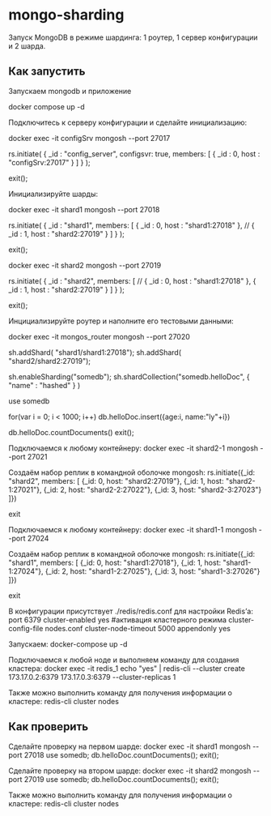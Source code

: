 # mongo-sharding

Запуск MongoDB в режиме шардинга: 1 роутер, 1 сервер конфигурации и 2 шарда.

## Как запустить

Запускаем mongodb и приложение

docker compose up -d

Подключитесь к серверу конфигурации и сделайте инициализацию:

docker exec -it configSrv mongosh --port 27017

rs.initiate(
  {
    _id : "config_server",
       configsvr: true,
    members: [
      { _id : 0, host : "configSrv:27017" }
    ]
  }
);

exit(); 

Инициализируйте шарды:

docker exec -it shard1 mongosh --port 27018

rs.initiate(
    {
      _id : "shard1",
      members: [
        { _id : 0, host : "shard1:27018" },
       // { _id : 1, host : "shard2:27019" }
      ]
    }
);

exit();

docker exec -it shard2 mongosh --port 27019

rs.initiate(
    {
      _id : "shard2",
      members: [
       // { _id : 0, host : "shard1:27018" },
        { _id : 1, host : "shard2:27019" }
      ]
    }
  );
  
exit(); 

Инцициализируйте роутер и наполните его тестовыми данными:

docker exec -it mongos_router mongosh --port 27020

sh.addShard( "shard1/shard1:27018");
sh.addShard( "shard2/shard2:27019");

sh.enableSharding("somedb");
sh.shardCollection("somedb.helloDoc", { "name" : "hashed" } )

use somedb

for(var i = 0; i < 1000; i++) db.helloDoc.insert({age:i, name:"ly"+i})

db.helloDoc.countDocuments() 
exit();

Подключаемся к любому контейнеру:
docker exec -it shard2-1 mongosh --port 27021

Создаём набор реплик в командной оболочке mongosh:
rs.initiate({_id: "shard2", members: [
{_id: 0, host: "shard2:27019"},
{_id: 1, host: "shard2-1:27021"},
{_id: 2, host: "shard2-2:27022"},
{_id: 3, host: "shard2-3:27023"}
]}) 

exit

Подключаемся к любому контейнеру:
docker exec -it shard1-1 mongosh --port 27024

Создаём набор реплик в командной оболочке mongosh:
rs.initiate({_id: "shard1", members: [
{_id: 0, host: "shard1:27018"},
{_id: 1, host: "shard1-1:27024"},
{_id: 2, host: "shard1-2:27025"},
{_id: 3, host: "shard1-3:27026"}
]}) 

exit

В конфигурации присутствует ./redis/redis.conf для настройки Redis’а:
port 6379
cluster-enabled yes #активация кластерного режима
cluster-config-file nodes.conf
cluster-node-timeout 5000
appendonly yes

Запускаем:
docker-compose up -d 

Подключаемся к любой ноде и выполняем команду для создания кластера:
docker exec -it redis_1
echo "yes" | redis-cli --cluster create   173.17.0.2:6379   173.17.0.3:6379 --cluster-replicas 1 

Также можно выполнить команду для получения информации о кластере:
redis-cli cluster nodes  

## Как проверить

Сделайте проверку на первом шарде:
docker exec -it shard1 mongosh --port 27018
use somedb;
db.helloDoc.countDocuments();
exit(); 

Сделайте проверку на втором шарде:
docker exec -it shard2 mongosh --port 27019
use somedb;
db.helloDoc.countDocuments();
exit(); 

Также можно выполнить команду для получения информации о кластере:
redis-cli cluster nodes  

